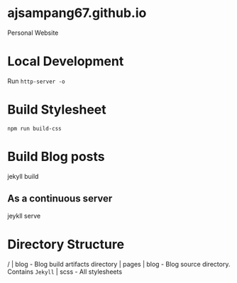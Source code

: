 # ajsampang67.github.io
Personal Website

# Local Development
Run `http-server -o`

# Build Stylesheet
`npm run build-css`

# Build Blog posts
jekyll build

## As a continuous server
jeykll serve

# Directory Structure
/
| blog          - Blog build artifacts directory
| pages
    | blog      - Blog source directory. Contains `Jekyll`
| scss          - All stylesheets
